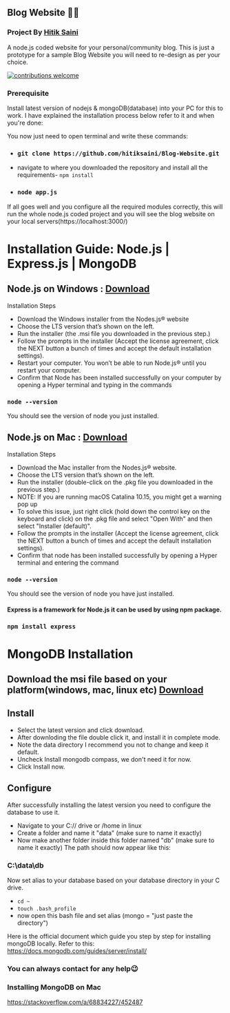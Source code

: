 ## Blog Website 📝📌
### Project By [Hitik Saini](https://hitiksaini.com/)
A node.js coded website for your personal/community blog. This is just a prototype for a sample Blog Website you will need to re-design as per your choice.

[![contributions welcome](https://img.shields.io/badge/contributions-welcome-brightgreen.svg?style=flat)](https://github.com/hitiksaini/Blog-Website/issues)

### Prerequisite
Install latest version of nodejs & mongoDB(database) into your PC for this to work. I have explained the installation process below refer to it and when you're done:

You now just need to open terminal and write these commands:

* ### `git clone https://github.com/hitiksaini/Blog-Website.git `
* navigate to where you downloaded the repository and install all the requirements- `npm install` 
* ### `node app.js` 
If all goes well and you configure all the required modules correctly, this will run the whole node.js coded project and you will see the blog website on your local servers(https://localhost:3000/)

# Installation Guide: Node.js | Express.js | MongoDB
## Node.js on Windows : [Download](https://nodejs.org/en/)
Installation Steps

* Download the Windows installer from the Nodes.js® website
* Choose the LTS version that’s shown on the left. 
* Run the installer (the .msi file you downloaded in the previous step.)
* Follow the prompts in the installer (Accept the license agreement, click the NEXT button a bunch of times and accept the default installation settings).
* Restart your computer. You won’t be able to run Node.js® until you restart your computer.
* Confirm that Node has been installed successfully on your computer by opening a Hyper terminal and typing in the commands 
### `node --version`

You should see the version of node you just installed.

## Node.js on Mac : [Download](https://nodejs.org/en/)
Installation Steps

* Download the Mac installer from the Nodes.js® website. 
* Choose the LTS version that’s shown on the left. 
* Run the installer (double-click on the .pkg file you downloaded in the previous step.)
* NOTE: If you are running macOS Catalina 10.15, you might get a warning pop up
* To solve this issue, just right click (hold down the control key on the keyboard and click) on the .pkg file and select "Open With" and then select "Installer (default)".
* Follow the prompts in the installer (Accept the license agreement, click the NEXT button a bunch of times and accept the default installation settings).
* Confirm that node has been installed successfully by opening a Hyper terminal and entering the command
### `node --version`

You should see the version of node you have just installed.

#### Express is a framework for Node.js it can be used by using npm package.
### `npm install express`

# MongoDB Installation 
## Download the msi file based on your platform(windows, mac, linux etc) [Download](https://www.mongodb.com/try/download/community)
## Install
* Select the latest version and click download.
* After downloding the file double click it, and install it in complete mode.
* Note the data directory I recommend you not to change and keep it default.
* Uncheck Install mongodb compass, we don't need it for now.
* Click Install now. 

## Configure
After successfully installing the latest version you need to configure the database to use it.

* Navigate to your C:// drive or /home in linux 
* Create a folder and name it "data" (make sure to name it exactly)
* Now make another folder inside this folder named "db" (make sure to name it exactly)
The path should now appear like this:
### C:\data\db
Now set alias to your database based on your database directory in your C drive.
* `cd ~ `
* `touch .bash_profile`
* now open this bash file and set alias (mongo = "just paste the directory")


Here is the official document which guide you step by step for installing mongoDB locally.
Refer to this: https://docs.mongodb.com/guides/server/install/

### You can always contact for any help😉

### Installing MongoDB on Mac
https://stackoverflow.com/a/68834227/452487
